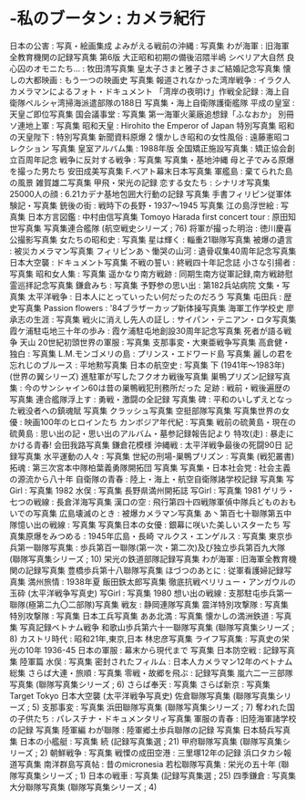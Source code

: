 # -私のブータン : カメラ紀行
日本の公害 : 写真・絵画集成
よみがえる戦前の沖縄 : 写真集
わが海軍 : 旧海軍全教育機関の記録写真集 第6版
大正昭和初期の備後沼隈半嶋
シベリア大自然
良心囚のオモニたち… : 牧田清写真集
皇太子さまと雅子さまご結婚記念写真集
懐しの大都映画 : もう一つの映画史 写真集
報道されなかった湾岸戦争 : イラク人カメラマンによるフォト・ドキュメント
「湾岸の夜明け」作戦全記録 : 海上自衛隊ペルシャ湾掃海派遣部隊の188日
写真集・海上自衛隊護衛艦隊
平成の皇室 : 天皇ご即位写真集
国会議事堂 : 写真集
第一海軍火薬廠追想録「ふなおか」 別冊
ソ連地上軍 : 写真集
昭和天皇 : Hirohito the Emperor of Japan 特別写真集
昭和の天皇陛下 : 特別写真集
新聞資料原爆 2
懐かしき昭和の女性風俗 : 遠藤憲昭コレクション 写真集
皇室アルバム集 : 1988年版
全国矯正施設写真集 : 矯正協会創立百周年記念
戦争に反対する戦争 : 写真集
写真集・基地沖縄
母と子でみる原爆を撮った男たち
安田成美写真集
F.ベアト幕末日本写真集
軍艦島 : 棄てられた島の風景 雑賀雄二写真集
甲飛・栄光の記録
恋する女たち : シナリオ写真集
25000人の顔 : 6.21カデナ基地包囲大行動の記録 写真集
手書フィリピン従軍体験記・写真集
銃後の街 : 戦時下の長野・1937～1945 写真集
江の島浮世絵 : 写真集
 日本方言図鑑 : 中村由信写真集 
Tomoyo Harada first concert tour : 原田知世写真集
写真集連合艦隊 (航空戦史シリーズ ; 76)
将軍が撮った明治 : 徳川慶喜公撮影写真集
女たちの昭和史 : 写真集
星は輝く : 輜重21聯隊写真集
被爆の遺言 : 被災カメラマン写真集
フィリピンあ丶慟哭の山河 : 遺骨収集40周年記念写真集
日本大空襲 : ドキュメント写真集
不戦の誓い : 終戦四十年記念誌
小さな引揚者 : 写真集
昭和女人集 : 写真集
遥かなり南方戦跡 : 同期生南方従軍記録,南方戦跡慰霊巡拝記念写真集
鎌倉みち : 写真集
予野参の思い出 : 第182兵站病院 文集・写真集
太平洋戦争 : 日本人にとっていったい何だったのだろう 写真集
屯田兵 : 歴史写真集
Passion flowers : '84ブラザーカップ新体操写真集
海軍工作学校史
廖承志の生涯 : 写真集
戦火に消えし先人の証し : サイパン・テニアン・ロタ写真集
霞ケ浦駐屯地三十年の歩み : 霞ケ浦駐屯地創設30周年記念写真集
死者が語る戦争 
天山 
20世紀初頭世界の軍服 : 写真集
支那事変・大東亜戦争写真集
高倉健・独白 : 写真集
L.M.モンゴメリの島 : プリンス・エドワード島 写真集
麗しの君を忘れじのブルース : 平地勲写真集
日本の航空史 : 写真集 下 (1941年～1983年) (世界の翼シリーズ)
進駐軍が写したフクオカ戦後写真集
巣鴨プリズン記録写真集 : 今のサンシャイン60は昔の巣鴨戦犯刑務所だった
足跡 : 戦前・戦後遍歴の写真集
連合艦隊浮上す : 勇戦・激闘の全記録 写真集
碑 : 平和のいしずえとなった戦没者への鎮魂賦 写真集
クラッシュ写真集
空挺部隊写真集
写真集世界の女優 : 映画100年のヒロインたち
カンボジア年代紀 : 写真集
戦前の硫黄島・現在の硫黄島 : 思い出の記・思い出のアルバム・墓参記録報告記より
特攻(走) : 暴走にかける青春! 会田我路写真集
鎌倉花模様
沖縄戦 : 太平洋戦争最後の死闘90日 記録写真集
水平運動の人々 : 写真集
世紀の刑場-巣鴨プリズン : 写真集 (戦犯叢書)
拓魂 : 第三次宮本中隊柏葉義勇隊開拓団 写真集
写真集・日本社会党 : 社会主義の源流から八十年
自衛隊の青春 : 陸上・海上・航空自衛隊諸学校記録 写真集
写Girl : 写真集 1982
水俣 : 写真集
長野県満州開拓誌
写Girl : 写真集 1981
ゲリラ・七つの戦線 : 長倉洋海写真集
漢口の空 : 飛行第四十四戦隊軍偵中隊兵どものおもいでの写真集
広島壊滅のとき : 被爆カメラマン写真集
あ丶第百七十聯隊第五中隊憶い出の戦線 : 写真集
写真集日本の女優 : 銀幕に咲いた美しいスターたち
写真集原爆をみつめる : 1945年広島・長崎
マルクス・エンゲルス : 写真集
東京歩兵第一聯隊写真集 : 歩兵第百一聯隊(第一次・第二次)及び独立歩兵第百九大隊 (聯隊写真集シリーズ ; 10)
栄光の鉄道部隊記録写真集
わが海軍 : 旧海軍全教育機関の記録写真集
豊橋歩兵第十八聯隊写真集
ほづつのあとに : 従軍看護婦記録写真集
満州旅情 : 1938年夏 飯田鉄太郎写真集
徹底抗戦ペリリュー・アンガウルの玉砕 (太平洋戦争写真史)
写Girl : 写真集 1980
想い出の戦線 : 支那駐屯歩兵第一聯隊(極第二九〇二部隊)写真集
戦友 : 静岡連隊写真集
震洋特別攻撃隊 : 写真集
特別攻撃隊 : 写真集
日本工兵写真集
ああ北満 : 写真集
懐かしの満洲鉄道 : 写真集
写真記録ベトナム戦争
和歌山歩兵第六十一聯隊写真集 (聯隊写真集シリーズ ; 8)
カストリ時代 : 昭和21年,東京,日本 林忠彦写真集
ライフ写真集 : 写真史の栄光の10年 1936-45
日本の軍服 : 幕末から現代まで 写真集
日本防空戦 : 記録写真集 陸軍篇
水俣 : 写真集
密封されたフィルム : 日本人カメラマン12年のベトナム総集
さらば大連・旅順 : 写真集
零戦・故郷を飛ぶ : 記録写真集
嵐六二一三部隊写真集 (聯隊写真集シリーズ ; 6)
さらば奉天 : 写真集
さらば新京 : 写真集
Target Tokyo 日本大空襲 (太平洋戦争写真史)
佐倉聯隊写真集 (聯隊写真集シリーズ ; 5)
支那事変 : 写真集
浜田聯隊写真集 (聯隊写真集シリーズ ; 7)
奪われた国の子供たち : パレスチナ・ドキュメンタリィ写真集
軍服の青春 : 旧陸海軍諸学校の記録 写真集 陸軍編
わが聯隊 : 陸軍郷土歩兵聯隊の記録 写真集
日本騎兵写真集
日本の小艦艇 : 写真集 続 (記録写真集選 ; 21)
甲府聯隊写真集 (聯隊写真集シリーズ ; 2)
朝鮮戦争 : 写真集
戦慄の成田空港 : 三里塚12年の記録 浜口タカシ報道写真集
南洋群島写真帖 : 昔のmicronesia
若松聯隊写真集 : 栄光の五十年 (聯隊写真集シリーズ ; 1)
日本の戦車 : 写真集 (記録写真集選 ; 25)
四季鎌倉 : 写真集
大分聯隊写真集 (聯隊写真集シリーズ ; 4)
